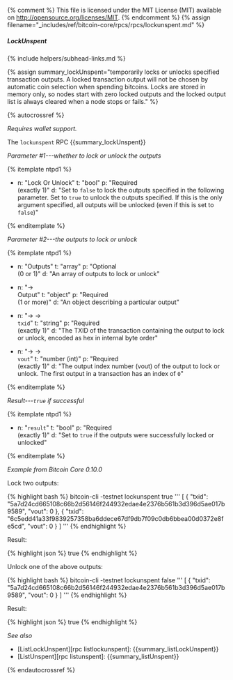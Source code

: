 {% comment %}
This file is licensed under the MIT License (MIT) available on
http://opensource.org/licenses/MIT.
{% endcomment %}
{% assign filename="_includes/ref/bitcoin-core/rpcs/rpcs/lockunspent.md" %}

##### LockUnspent
{% include helpers/subhead-links.md %}

{% assign summary_lockUnspent="temporarily locks or unlocks specified transaction outputs. A locked transaction output will not be chosen by automatic coin selection when spending bitcoins. Locks are stored in memory only, so nodes start with zero locked outputs and the locked output list is always cleared when a node stops or fails." %}

{% autocrossref %}

*Requires wallet support.*

The `lockunspent` RPC {{summary_lockUnspent}}

*Parameter #1---whether to lock or unlock the outputs*

{% itemplate ntpd1 %}
- n: "Lock Or Unlock"
  t: "bool"
  p: "Required<br>(exactly 1)"
  d: "Set to `false` to lock the outputs specified in the following parameter.  Set to `true` to unlock the outputs specified.  If this is the only argument specified, all outputs will be unlocked (even if this is set to `false`)"

{% enditemplate %}

*Parameter #2---the outputs to lock or unlock*

{% itemplate ntpd1 %}
- n: "Outputs"
  t: "array"
  p: "Optional<br>(0 or 1)"
  d: "An array of outputs to lock or unlock"

- n: "→<br>Output"
  t: "object"
  p: "Required<br>(1 or more)"
  d: "An object describing a particular output"

- n: "→ →<br>`txid`"
  t: "string"
  p: "Required<br>(exactly 1)"
  d: "The TXID of the transaction containing the output to lock or unlock, encoded as hex in internal byte order"

- n: "→ →<br>`vout`"
  t: "number (int)"
  p: "Required<br>(exactly 1)"
  d: "The output index number (vout) of the output to lock or unlock.  The first output in a transaction has an index of `0`"

{% enditemplate %}

*Result---`true` if successful*

{% itemplate ntpd1 %}
- n: "`result`"
  t: "bool"
  p: "Required<br>(exactly 1)"
  d: "Set to `true` if the outputs were successfully locked or unlocked"

{% enditemplate %}

*Example from Bitcoin Core 0.10.0*

Lock two outputs:

{% highlight bash %}
bitcoin-cli -testnet lockunspent true '''
  [
    {
      "txid": "5a7d24cd665108c66b2d56146f244932edae4e2376b561b3d396d5ae017b9589",
      "vout": 0
    },
    {
      "txid": "6c5edd41a33f9839257358ba6ddece67df9db7f09c0db6bbea00d0372e8fe5cd",
      "vout": 0
    }
  ]
'''
{% endhighlight %}

Result:

{% highlight json %}
true
{% endhighlight %}

Unlock one of the above outputs:

{% highlight bash %}
bitcoin-cli -testnet lockunspent false '''
[
  {
    "txid": "5a7d24cd665108c66b2d56146f244932edae4e2376b561b3d396d5ae017b9589",
    "vout": 0
  }
]
'''
{% endhighlight %}

Result:

{% highlight json %}
true
{% endhighlight %}

*See also*

* [ListLockUnspent][rpc listlockunspent]: {{summary_listLockUnspent}}
* [ListUnspent][rpc listunspent]: {{summary_listUnspent}}

{% endautocrossref %}
